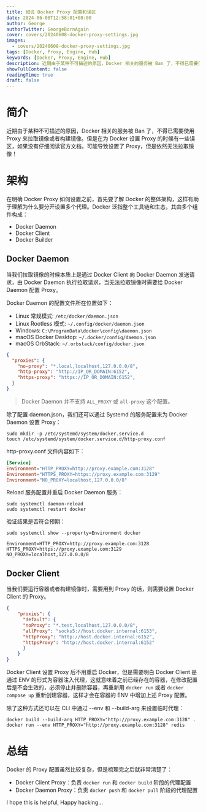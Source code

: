 ```yaml
---
title: 细说 Docker Proxy 配置和误区
date: 2024-06-08T12:58:01+08:00
author: George
authorTwitter: GeorgeBornAgain
cover: covers/20240608-docker-proxy-settings.jpg
images:
  - covers/20240608-docker-proxy-settings.jpg
tags: [Docker, Proxy, Engine, Hub]
keywords: [Docker, Proxy, Engine, Hub]
description: 近期由于某种不可描述的原因，Docker 相关的服务被 Ban 了，不得已需要使用 Proxy 来拉取镜像或者构建镜像......
showFullContent: false
readingTime: true
draft: false
---
```


# 简介

近期由于某种不可描述的原因，Docker 相关的服务被 Ban 了，不得已需要使用 Proxy 来拉取镜像或者构建镜像。但是在为 Docker 设置 Proxy 的时候有一些误区，如果没有仔细阅读官方文档，可能导致设置了 Proxy，但是依然无法拉取镜像！

# 架构

在明确 Docker Proxy 如何设置之前，首先要了解 Docker 的整体架构，这样有助于理解为什么要分开设置多个代理。Docker 泛指整个工具链和生态，其由多个组件构成：

* Docker Daemon
* Docker Client
* Docker Builder

## Docker Daemon

当我们拉取镜像的时候本质上是通过 Docker Client 向 Docker Daemon 发送请求，由 Docker Daemon 执行拉取请求，当无法拉取镜像时需要给 Docker Daemon 配置 Proxy。

Docker Daemon 的配置文件所在位置如下：

* Linux 常规模式: `/etc/docker/daemon.json`
* Linux Rootless 模式: `~/.config/docker/daemon.json`
* Windows: `C:\ProgramData\docker\config\daemon.json`
* macOS Docker Desktop: `~/.docker/config/daemon.json`
* macOS OrbStack: `~/.orbstack/config/docker.json`

```json
{
  "proxies": {
    "no-proxy": "*.local,localhost,127.0.0.0/8",
    "http-proxy": "http://IP_OR_DOMAIN:6152",
    "https-proxy": "https://IP_OR_DOMAIN:6152",
  }
}
```

> Docker Daemon 并不支持 `ALL_PROXY` 或 `all-proxy` 这个配置。

除了配置 daemon.json，我们还可以通过 Systemd 的服务配置来为 Docker Daemon 设置 Proxy：

```shell
sudo mkdir -p /etc/systemd/system/docker.service.d
touch /etc/systemd/system/docker.service.d/http-proxy.conf
```

http-proxy.conf 文件内容如下：

```conf
[Service]
Environment="HTTP_PROXY=http://proxy.example.com:3128"
Environment="HTTPS_PROXY=https://proxy.example.com:3129"
Environment="NO_PROXY=localhost,127.0.0.0/8"
```

Reload 服务配置并重启 Docker Daemon 服务：

```shell
sudo systemctl daemon-reload
sudo systemctl restart docker
```

验证结果是否符合预期：

```shell
sudo systemctl show --property=Environment docker

Environment=HTTP_PROXY=http://proxy.example.com:3128 HTTPS_PROXY=https://proxy.example.com:3129 NO_PROXY=localhost,127.0.0.0/8
```

## Docker Client

当我们要运行容器或者构建镜像时，需要用到 Proxy 的话，则需要设置 Docker Client 的 Proxy。

```json
{
	"proxies": {
	  "default": {
      "noProxy": "*.test,localhost,127.0.0.0/8",
      "allProxy": "socks5://host.docker.internal:6153",
      "httpProxy": "http://host.docker.internal:6152",
      "httpsProxy": "http://host.docker.internal:6152"
	  }
	}
}
```

Docker Client 设置 Proxy 后不用重启 Docker，但是需要明白 Docker Client 是通过 ENV 的形式为容器注入代理，这就意味着之前已经存在的容器，在修改配置后是不会生效的，必须停止并删除容器，再重新用 `docker run` 或者 `docker compose up` 重新创建容器，这样才会在容器的 ENV 中增加上述 Proxy 配置。

除了这种方式还可以在 CLI 中通过 --env 和 --build-arg 来设置临时代理：

```shell
docker build --build-arg HTTP_PROXY="http://proxy.example.com:3128" .
docker run --env HTTP_PROXY="http://proxy.example.com:3128" redis
```

# 总结

Docker 的 Proxy 配置虽然比较复杂，但是梳理完之后就非常清楚了：

* Docker Client Proxy：负责 `docker run` 和 `docker build` 阶段的代理配置
* Docker Daemon Proxy：负责 `docker push` 和 `docker pull` 阶段的代理配置

I hope this is helpful, Happy hacking...